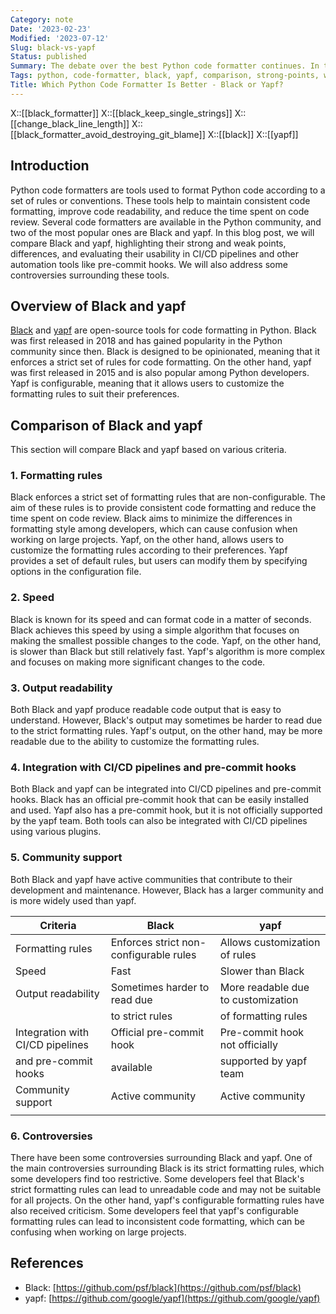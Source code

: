 ```yaml
---
Category: note
Date: '2023-02-23'
Modified: '2023-07-12'
Slug: black-vs-yapf
Status: published
Summary: The debate over the best Python code formatter continues. In this article, we dive deep into Black and yapf - their strong and weak points, and which one is right for you.
Tags: python, code-formatter, black, yapf, comparison, strong-points, weak-points, differences, usability, CICD, pipelines, automation, pre-commit-hooks, controversies, code-quality
Title: Which Python Code Formatter Is Better - Black or Yapf?
---
```

X::[[black_formatter]]
X::[[black_keep_single_strings]]
X::[[change_black_line_length]]
X::[[black_formatter_avoid_destroying_git_blame]]
X::[[black]]
X::[[yapf]]

## Introduction

Python code formatters are tools used to format Python code according to a set of rules or conventions. These tools help to maintain consistent code formatting, improve code readability, and reduce the time spent on code review. Several code formatters are available in the Python community, and two of the most popular ones are Black and yapf. In this blog post, we will compare Black and yapf, highlighting their strong and weak points, differences, and evaluating their usability in CI/CD pipelines and other automation tools like pre-commit hooks. We will also address some controversies surrounding these tools.

## Overview of Black and yapf

[Black](https://github.com/psf/black) and [yapf](https://github.com/google/yapf) are open-source tools for code formatting in Python. Black was first released in 2018 and has gained popularity in the Python community since then. Black is designed to be opinionated, meaning that it enforces a strict set of rules for code formatting. On the other hand, yapf was first released in 2015 and is also popular among Python developers. Yapf is configurable, meaning that it allows users to customize the formatting rules to suit their preferences.

## Comparison of Black and yapf

This section will compare Black and yapf based on various criteria.

### 1.  Formatting rules

Black enforces a strict set of formatting rules that are non-configurable. The aim of these rules is to provide consistent code formatting and reduce the time spent on code review. Black aims to minimize the differences in formatting style among developers, which can cause confusion when working on large projects. Yapf, on the other hand, allows users to customize the formatting rules according to their preferences. Yapf provides a set of default rules, but users can modify them by specifying options in the configuration file.

### 2.  Speed

Black is known for its speed and can format code in a matter of seconds. Black achieves this speed by using a simple algorithm that focuses on making the smallest possible changes to the code. Yapf, on the other hand, is slower than Black but still relatively fast. Yapf's algorithm is more complex and focuses on making more significant changes to the code.

### 3.  Output readability

Both Black and yapf produce readable code output that is easy to understand. However, Black's output may sometimes be harder to read due to the strict formatting rules. Yapf's output, on the other hand, may be more readable due to the ability to customize the formatting rules.

### 4.  Integration with CI/CD pipelines and pre-commit hooks

Both Black and yapf can be integrated into CI/CD pipelines and pre-commit hooks. Black has an official pre-commit hook that can be easily installed and used. Yapf also has a pre-commit hook, but it is not officially supported by the yapf team. Both tools can also be integrated with CI/CD pipelines using various plugins.

### 5.  Community support

Both Black and yapf have active communities that contribute to their development and maintenance. However, Black has a larger community and is more widely used than yapf.

| Criteria                            | Black                           | yapf                                  |
|-------------------------------------|---------------------------------|---------------------------------------|
| Formatting rules                    | Enforces strict non-configurable rules| Allows customization of rules         |
| Speed                               | Fast                            | Slower than Black                      |
| Output readability                  | Sometimes harder to read due   | More readable due to customization    |
|                                     | to strict rules                 | of formatting rules                    |
| Integration with CI/CD pipelines    | Official pre-commit hook        | Pre-commit hook not officially         |
| and pre-commit hooks                | available                       | supported by yapf team                 |
| Community support                   | Active community                | Active community                       |
|                                     |                                 |                                       |

### 6.  Controversies

There have been some controversies surrounding Black and yapf. One of the main controversies surrounding Black is its strict formatting rules, which some developers find too restrictive. Some developers feel that Black's strict formatting rules can lead to unreadable code and may not be suitable for all projects. On the other hand, yapf's configurable formatting rules have also received criticism. Some developers feel that yapf's configurable formatting rules can lead to inconsistent code formatting, which can be confusing when working on large projects.

## References

- Black: [https://github.com/psf/black](https://github.com/psf/black)
- yapf: [https://github.com/google/yapf](https://github.com/google/yapf)
